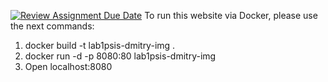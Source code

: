 [![Review Assignment Due Date](https://classroom.github.com/assets/deadline-readme-button-22041afd0340ce965d47ae6ef1cefeee28c7c493a6346c4f15d667ab976d596c.svg)](https://classroom.github.com/a/-Q9ztWD5)
﻿To run this website via Docker, please use the next commands:

1. docker build -t lab1psis-dmitry-img .
2. docker run -d -p 8080:80 lab1psis-dmitry-img
3. Open localhost:8080
